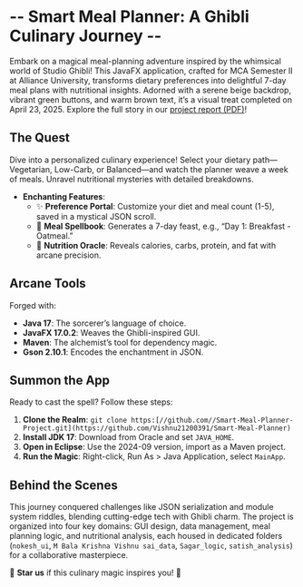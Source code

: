 # -- Smart Meal Planner: A Ghibli Culinary Journey --

Embark on a magical meal-planning adventure inspired by the whimsical world of Studio Ghibli! This JavaFX application, crafted for MCA Semester II at Alliance University, transforms dietary preferences into delightful 7-day meal plans with nutritional insights. Adorned with a serene beige backdrop, vibrant green buttons, and warm brown text, it’s a visual treat completed on April 23, 2025. Explore the full story in our [project report (PDF)](docs/Java_Project_Report.pdf)!

## The Quest
Dive into a personalized culinary experience! Select your dietary path—Vegetarian, Low-Carb, or Balanced—and watch the planner weave a week of meals. Unravel nutritional mysteries with detailed breakdowns.

- **Enchanting Features**:
  - ✨ **Preference Portal**: Customize your diet and meal count (1-5), saved in a mystical JSON scroll.
  - 🍲 **Meal Spellbook**: Generates a 7-day feast, e.g., “Day 1: Breakfast - Oatmeal.”
  - 🔮 **Nutrition Oracle**: Reveals calories, carbs, protein, and fat with arcane precision.

## Arcane Tools
Forged with:
- **Java 17**: The sorcerer’s language of choice.
- **JavaFX 17.0.2**: Weaves the Ghibli-inspired GUI.
- **Maven**: The alchemist’s tool for dependency magic.
- **Gson 2.10.1**: Encodes the enchantment in JSON.

## Summon the App
Ready to cast the spell? Follow these steps:
1. **Clone the Realm**: `git clone https:[//github.com//Smart-Meal-Planner-Project.git](https://github.com/Vishnu21200391/Smart-Meal-Planner)`
2. **Install JDK 17**: Download from Oracle and set `JAVA_HOME`.
3. **Open in Eclipse**: Use the 2024-09 version, import as a Maven project.
4. **Run the Magic**: Right-click, Run As > Java Application, select `MainApp`.

## Behind the Scenes
This journey conquered challenges like JSON serialization and module system riddles, blending cutting-edge tech with Ghibli charm. The project is organized into four key domains: GUI design, data management, meal planning logic, and nutritional analysis, each housed in dedicated folders (`nokesh_ui`, `M Bala Krishna Vishnu sai_data`, `Sagar_logic`, `satish_analysis`) for a collaborative masterpiece.

🌟 **Star us** if this culinary magic inspires you! 🌟
